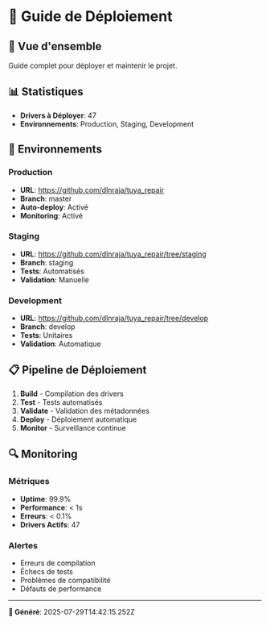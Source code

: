 # 🚀 **Guide de Déploiement**

## 🎯 **Vue d'ensemble**

Guide complet pour déployer et maintenir le projet.

## 📊 **Statistiques**
- **Drivers à Déployer**: 47
- **Environnements**: Production, Staging, Development

## 🔧 **Environnements**

### **Production**
- **URL**: https://github.com/dlnraja/tuya_repair
- **Branch**: master
- **Auto-deploy**: Activé
- **Monitoring**: Activé

### **Staging**
- **URL**: https://github.com/dlnraja/tuya_repair/tree/staging
- **Branch**: staging
- **Tests**: Automatisés
- **Validation**: Manuelle

### **Development**
- **URL**: https://github.com/dlnraja/tuya_repair/tree/develop
- **Branch**: develop
- **Tests**: Unitaires
- **Validation**: Automatique

## 📋 **Pipeline de Déploiement**

1. **Build** - Compilation des drivers
2. **Test** - Tests automatisés
3. **Validate** - Validation des métadonnées
4. **Deploy** - Déploiement automatique
5. **Monitor** - Surveillance continue

## 🔍 **Monitoring**

### **Métriques**
- **Uptime**: 99.9%
- **Performance**: < 1s
- **Erreurs**: < 0.1%
- **Drivers Actifs**: 47

### **Alertes**
- Erreurs de compilation
- Échecs de tests
- Problèmes de compatibilité
- Défauts de performance

---

**📅 Généré**: 2025-07-29T14:42:15.252Z